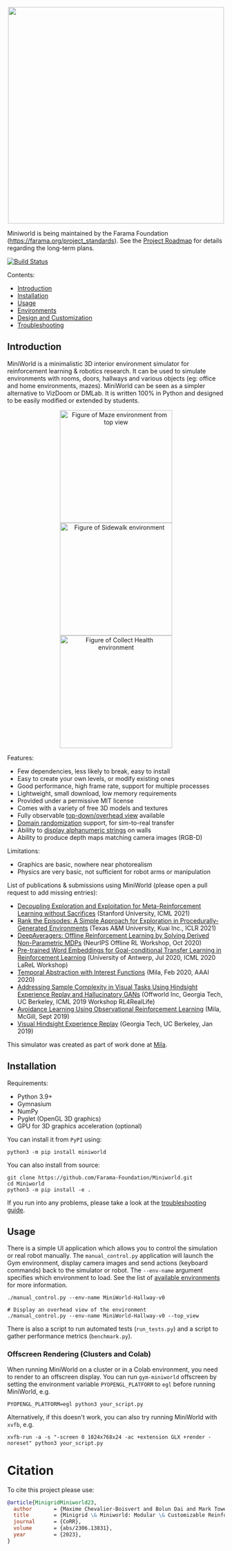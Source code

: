 <p align="center">
    <img src="https://raw.githubusercontent.com/Farama-Foundation/Miniworld/master/miniworld-text.png" width="500px"/>
</p>

Miniworld is being maintained by the Farama Foundation (https://farama.org/project_standards). See the [Project Roadmap](https://github.com/Farama-Foundation/Miniworld/issues/103) for details regarding the long-term plans.

[![Build Status](https://travis-ci.org/maximecb/gym-miniworld.svg?branch=master)](https://travis-ci.org/maximecb/gym-miniworld)

Contents:
- [Introduction](#introduction)
- [Installation](#installation)
- [Usage](#usage)
- [Environments](docs/environments.md)
- [Design and Customization](docs/design.md)
- [Troubleshooting](docs/troubleshooting.md)

## Introduction

MiniWorld is a minimalistic 3D interior environment simulator for reinforcement
learning &amp; robotics research. It can be used to simulate environments with
rooms, doors, hallways and various objects (eg: office and home environments, mazes).
MiniWorld can be seen as a simpler alternative to VizDoom or DMLab. It is written
100% in Python and designed to be easily modified or extended by students.

<p align="center">
    <img src="images/maze_top_view.jpg" width=260 alt="Figure of Maze environment from top view">
    <img src="images/sidewalk_0.jpg" width=260 alt="Figure of Sidewalk environment">
    <img src="images/collecthealth_0.jpg" width=260 alt="Figure of Collect Health environment">
</p>

Features:
- Few dependencies, less likely to break, easy to install
- Easy to create your own levels, or modify existing ones
- Good performance, high frame rate, support for multiple processes
- Lightweight, small download, low memory requirements
- Provided under a permissive MIT license
- Comes with a variety of free 3D models and textures
- Fully observable [top-down/overhead view](images/maze_top_view.jpg) available
- [Domain randomization](https://blog.openai.com/generalizing-from-simulation/) support, for sim-to-real transfer
- Ability to [display alphanumeric strings](images/textframe.jpg) on walls
- Ability to produce depth maps matching camera images (RGB-D)

Limitations:
- Graphics are basic, nowhere near photorealism
- Physics are very basic, not sufficient for robot arms or manipulation

List of publications & submissions using MiniWorld (please open a pull request to add missing entries):
- [Decoupling Exploration and Exploitation for Meta-Reinforcement Learning without Sacrifices](https://arxiv.org/abs/2008.02790) (Stanford University, ICML 2021)
- [Rank the Episodes: A Simple Approach for Exploration in Procedurally-Generated Environments](https://openreview.net/forum?id=MtEE0CktZht) (Texas A&M University, Kuai Inc., ICLR 2021)
- [DeepAveragers: Offline Reinforcement Learning by Solving Derived Non-Parametric MDPs](https://arxiv.org/abs/2010.08891) (NeurIPS Offline RL Workshop, Oct 2020)
- [Pre-trained Word Embeddings for Goal-conditional Transfer Learning in Reinforcement Learning](https://arxiv.org/abs/2007.05196) (University of Antwerp, Jul 2020, ICML 2020 LaReL Workshop)
- [Temporal Abstraction with Interest Functions](https://arxiv.org/abs/2001.00271) (Mila, Feb 2020, AAAI 2020)
- [Addressing Sample Complexity in Visual Tasks Using Hindsight Experience Replay and Hallucinatory GANs](https://openreview.net/forum?id=H1xSXdV0i4) (Offworld Inc, Georgia Tech, UC Berkeley, ICML 2019 Workshop RL4RealLife)
- [Avoidance Learning Using Observational Reinforcement Learning](https://arxiv.org/abs/1909.11228) (Mila, McGill, Sept 2019)
- [Visual Hindsight Experience Replay](https://arxiv.org/pdf/1901.11529.pdf) (Georgia Tech, UC Berkeley, Jan 2019)

This simulator was created as part of work done at [Mila](https://mila.quebec/).

## Installation

Requirements:
- Python 3.9+
- Gymnasium
- NumPy
- Pyglet (OpenGL 3D graphics)
- GPU for 3D graphics acceleration (optional)

You can install it from `PyPI` using:

```console
python3 -m pip install miniworld
```

You can also install from source:

```console
git clone https://github.com/Farama-Foundation/Miniworld.git
cd Miniworld
python3 -m pip install -e .
```

If you run into any problems, please take a look at the [troubleshooting guide](docs/troubleshooting.md).

## Usage

There is a simple UI application which allows you to control the simulation or real robot manually.
The `manual_control.py` application will launch the Gym environment, display camera images and send actions
(keyboard commands) back to the simulator or robot. The `--env-name` argument specifies which environment to load.
See the list of [available environments](docs/environments.md) for more information.

```
./manual_control.py --env-name MiniWorld-Hallway-v0

# Display an overhead view of the environment
./manual_control.py --env-name MiniWorld-Hallway-v0 --top_view
```

There is also a script to run automated tests (`run_tests.py`) and a script to gather performance metrics (`benchmark.py`).

### Offscreen Rendering (Clusters and Colab)

When running MiniWorld on a cluster or in a Colab environment, you need to render to an offscreen display. You can
run `gym-miniworld` offscreen by setting the environment variable `PYOPENGL_PLATFORM` to `egl` before running MiniWorld, e.g.

```
PYOPENGL_PLATFORM=egl python3 your_script.py
```

Alternatively, if this doesn't work, you can also try running MiniWorld with `xvfb`, e.g.

```
xvfb-run -a -s "-screen 0 1024x768x24 -ac +extension GLX +render -noreset" python3 your_script.py
```

# Citation

To cite this project please use:

```bibtex
@article{MinigridMiniworld23,
  author       = {Maxime Chevalier-Boisvert and Bolun Dai and Mark Towers and Rodrigo de Lazcano and Lucas Willems and Salem Lahlou and Suman Pal and Pablo Samuel Castro and Jordan Terry},
  title        = {Minigrid \& Miniworld: Modular \& Customizable Reinforcement Learning Environments for Goal-Oriented Tasks},
  journal      = {CoRR},
  volume       = {abs/2306.13831},
  year         = {2023},
}
```
